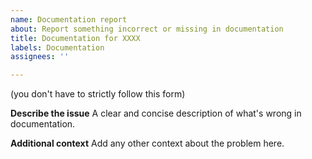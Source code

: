 ```yaml
---
name: Documentation report
about: Report something incorrect or missing in documentation
title: Documentation for XXXX
labels: Documentation
assignees: ''

---
```


(you don't have to strictly follow this form)

**Describe the issue**
A clear and concise description of what's wrong in documentation.

**Additional context**
Add any other context about the problem here.

